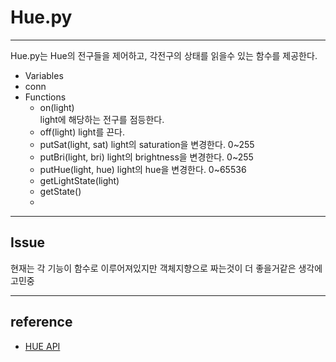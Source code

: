 # Hue.py

---

Hue.py는 Hue의 전구들을 제어하고, 각전구의 상태를 읽을수 있는 함수를 제공한다.

* Variables
 * conn 
* Functions
  * on(light) <br>
  light에 해당하는 전구를 점등한다.
  * off(light)
  light를 끈다.
  * putSat(light, sat)
  light의 saturation을 변경한다. 0~255
  * putBri(light, bri)
  light의 brightness을 변경한다. 0~255
  * putHue(light, hue)
  light의 hue을 변경한다. 0~65536
  * getLightState(light)
  * getState()
  * 
  
---

## Issue
현재는 각 기능이 함수로 이루어져있지만 객체지향으로 짜는것이 더 좋을거같은 생각에 고민중

---

## reference

 - [HUE API](http://www.developers.meethue.com/)
